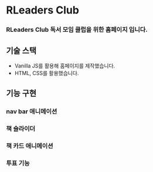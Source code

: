 # RLeaders Club

### RLeaders Club 독서 모임 클럽을 위한 홈페이지 입니다.

## 기술 스택

- Vanilla JS를 활용해 홈페이지를 제작했습니다.
- HTML, CSS를 활용했습니다.

## 기능 구현

### nav bar 애니메이션

### 책 슬라이더

### 책 카드 애니메이션

### 투표 기능
